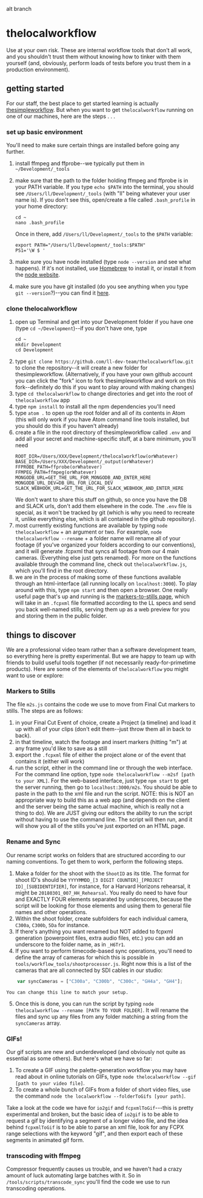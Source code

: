 alt branch

# thelocalworkflow

Use at your own risk.  These are internal workflow tools that don't all work, and you shouldn't trust them without knowing how to tinker with them yourself (and, obviously, perform loads of tests before you trust them in a production environment).

## getting started

For our staff, the best place to get started learning is actually [thesimpleworkflow](https://github.com/learninglab-dev/thesimpleworkflow). But when you want to get `thelocalworkflow` running on one of our machines, here are the steps . . .

### set up basic environment
You'll need to make sure certain things are installed before going any further.
1. install ffmpeg and ffprobe--we typically put them in `~/Development/_tools`
2. make sure that the path to the folder holding ffmpeg and ffprobe is in your PATH variable. If you type `echo $PATH` into the terminal, you should see `/Users/ll/Development/_tools` (with "ll" being whatever your user name is).  If you don't see this, open/create a file called `.bash_profile` in your home directory:

    ```
    cd ~
    nano .bash_profile
    ```
    Once in there, add `/Users/ll/Development/_tools` to the `$PATH` variable:

    ```
    export PATH="/Users/ll/Development/_tools:$PATH"
    PS1='\W $ '
    ```
3. make sure you have node installed (type `node --version` and see what happens).  If it's not installed, use [Homebrew](https://brew.sh/) to install it, or install it from the [node website](https://nodejs.org/en/).
4. make sure you have git installed (do you see anything when you type `git --version`?)--you can find it [here](https://git-scm.com/download/mac).

### clone thelocalworkflow
1. open up Terminal and get into your Development folder if you have one (type `cd ~/Development`)--if you don't have one, type
    ```
    cd ~
    mkdir Development
    cd Development
    ```
2. type `git clone https://github.com/ll-dev-team/thelocalworkflow.git` to clone the repository--it will create a new folder for thesimpleworkflow.  (Alternatively, if you have your own github account you can click the "fork" icon to fork thesimpleworkflow and work on this fork--definitely do this if you want to play around with making changes)
4. type `cd thelocalworkflow` to change directories and get into the root of `thelocalworkflow` app
5. type `npm install` to install all the npm dependencies you'll need
5. type `atom .` to open up the root folder and all of its contents in Atom (this will only work if you have Atom command line tools installed, but you should do this if you haven't already)
6. create a file in the root directory of thesimpleworkflow called `.env` and add all your secret and machine-specific stuff, at a bare minimum, you'll need
    ```
    ROOT_DIR=/Users/XXX/Development/thelocalworkflow(orWhatever)
    BASE_DIR=/Users/XXX/Development/_output(orWhatever)
    FFPROBE_PATH=ffprobe(orWhatever)
    FFMPEG_PATH=ffmpeg(orWhatever)
    MONGODB_URL=GET_THE_URL_FOR_MONGODB_AND_ENTER_HERE
    MONGODB_URL_DEV=DB_URL_FOR_LOCAL_DEV
    SLACK_WEBHOOK_URL=GET_THE_URL_FOR_SLACK_WEBHOOK_AND_ENTER_HERE
    ```
    We don't want to share this stuff on github, so once you have the DB and SLACK urls, don't add them elsewhere in the code.  The `.env` file is special, as it won't be tracked by git (which is why you need to recreate it, unlike everything else, which is all contained in the github repository).
7. most currently existing functions are available by typing `node thelocalworkflow` + an argument or two.  For example, `node thelocalworkflow --rename` + a folder name will rename all of your footage (if you've organized your folders according to our conventions), and it will generate .fcpxml that syncs all footage from our 4 main cameras.  (Everything else just gets renamed).  For more on the functions available through the command line, check out `thelocalworkflow.js`, which you'll find in the root directory.
8. we are in the process of making some of these functions available through an html-interface (all running locally on `localhost:3000`).  To play around with this, type `npm start` and then open a browser.  One really useful page that's up and running is the [markers-to-stills page](http://localhost:3000/m2s), which will take in an `.fcpxml` file formatted according to the LL specs and send you back well-named stills, serving them up as a web preview for you and storing them in the public folder.

## things to discover

We are a professional video team rather than a software development team, so everything here is pretty experimental.  But we are happy to team up with friends to build useful tools together (if not necessarily ready-for-primetime products).
Here are some of the elements of `thelocalworkflow` you might want to use or explore:

### Markers to Stills

The file `m2s.js` contains the code we use to move from Final Cut markers to stills. The steps are as follows:
1. in your Final Cut Event of choice, create a Project (a timeline) and load it up with all of your clips (don't edit them--just throw them all in back to back).
2. in that timeline, watch the footage and insert markers (hitting "m") at any frame you'd like to save as a still
3. export the `.fcpxml` file of either the project alone or of the event that contains it (either will work)
4. run the script, either in the command line or through the web interface.  For the command line option, type `node thelocalworkflow --m2sf [path to your XML]`. For the web-based interface, just type `npm start` to get the server running, then go to `localhost:3000/m2s`. You should be able to paste in the path to the xml file and run the script.  NOTE: this is NOT an appropriate way to build this as a web app (and depends on the client and the server being the same actual machine, which is really not a thing to do). We are JUST giving our editors the ability to run the script without having to use the command line. The script will then run, and it will show you all of the stills you've just exported on an HTML page.

### Rename and Sync

Our rename script works on folders that are structured according to our naming conventions. To get them to work, perform the following steps.
1. Make a folder for the shoot with the `ShootID` as its title.  The format for shoot ID's should be `YYYYMMDD_[3 DIGIT COUNTER]_[PROJECT ID]_[SUBIDENTIFIER]`, for instance, for a Harvard Horizons rehearsal, it might be `20180301_007_HH_Rehearsal`.  You really do need to have four and EXACTLY FOUR elements separated by underscores, because the script will be looking for those elements and using them to general file names and other operations.
2. Within the shoot folder, create subfolders for each individual camera, `C300a`, `C300b`, `5Da` for instance.
3. If there's anything you want renamed but NOT added to fcpxml generation (powerpoint files, extra audio files, etc.) you can add an underscore to the folder name, as in `_H6Tr1`.
4. If you want to perform timecode-based sync operations, you'll need to define the array of cameras for which this is possible in `tools/workflow_tools/shootprocessor.js`.  Right now this is a list of the cameras that are all connected by SDI cables in our studio:
```javascript
    var syncCameras = ["C300a", "C300b", "C300c", "GH4a", "GH4"];
```
    You can change this line to match your setup.
5. Once this is done, you can run the script by typing `node thelocalworkflow --rename [PATH TO YOUR FOLDER]`. It will rename the files and sync up any files from any folder matching a string from the `syncCameras` array.

### GIFs!

Our gif scripts are new and underdeveloped (and obviously not quite as essential as some others).  But here's what we have so far:
1. To create a GIF using the palette-generation workflow you may have read about in online tutorials on GIFs, type `node thelocalworkflow --gif [path to your video file]`.
2. To create a whole bunch of GIFs from a folder of short video files, use the command `node the localworkflow --folderToGifs [your path]`.

Take a look at the code we have for `io2gif` and `fcpxmlToGif`---this is pretty experimental and broken, but the basic idea of `io2gif` is to be able to request a gif by identifying a segment of a longer video file, and the idea behind `fcpxmlToGif` is to be able to parse an xml file, look for any FCPX range selections with the keyword "gif", and then export each of these segments in animated gif form.

### transcoding with ffmpeg

Compressor frequently causes us trouble, and we haven't had a crazy amount of luck automating large batches with it.  So in `/tools/scripts/transcode_sync` you'll find the code we use to run transcoding operations.
